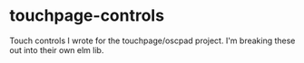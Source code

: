 # touchpage-controls

Touch controls I wrote for the touchpage/oscpad project.  I'm breaking these out into their own elm lib.
